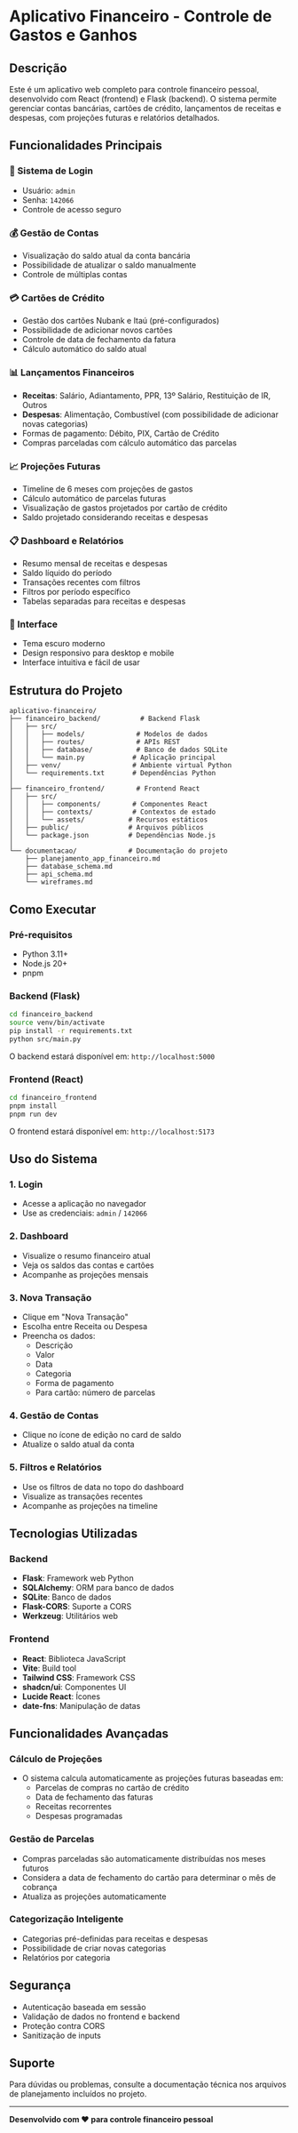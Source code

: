 # Aplicativo Financeiro - Controle de Gastos e Ganhos

## Descrição

Este é um aplicativo web completo para controle financeiro pessoal, desenvolvido com React (frontend) e Flask (backend). O sistema permite gerenciar contas bancárias, cartões de crédito, lançamentos de receitas e despesas, com projeções futuras e relatórios detalhados.

## Funcionalidades Principais

### 🔐 Sistema de Login
- Usuário: `admin`
- Senha: `142066`
- Controle de acesso seguro

### 💰 Gestão de Contas
- Visualização do saldo atual da conta bancária
- Possibilidade de atualizar o saldo manualmente
- Controle de múltiplas contas

### 💳 Cartões de Crédito
- Gestão dos cartões Nubank e Itaú (pré-configurados)
- Possibilidade de adicionar novos cartões
- Controle de data de fechamento da fatura
- Cálculo automático do saldo atual

### 📊 Lançamentos Financeiros
- **Receitas**: Salário, Adiantamento, PPR, 13º Salário, Restituição de IR, Outros
- **Despesas**: Alimentação, Combustível (com possibilidade de adicionar novas categorias)
- Formas de pagamento: Débito, PIX, Cartão de Crédito
- Compras parceladas com cálculo automático das parcelas

### 📈 Projeções Futuras
- Timeline de 6 meses com projeções de gastos
- Cálculo automático de parcelas futuras
- Visualização de gastos projetados por cartão de crédito
- Saldo projetado considerando receitas e despesas

### 📋 Dashboard e Relatórios
- Resumo mensal de receitas e despesas
- Saldo líquido do período
- Transações recentes com filtros
- Filtros por período específico
- Tabelas separadas para receitas e despesas

### 🎨 Interface
- Tema escuro moderno
- Design responsivo para desktop e mobile
- Interface intuitiva e fácil de usar

## Estrutura do Projeto

```
aplicativo-financeiro/
├── financeiro_backend/          # Backend Flask
│   ├── src/
│   │   ├── models/             # Modelos de dados
│   │   ├── routes/             # APIs REST
│   │   ├── database/           # Banco de dados SQLite
│   │   └── main.py            # Aplicação principal
│   ├── venv/                  # Ambiente virtual Python
│   └── requirements.txt       # Dependências Python
│
├── financeiro_frontend/        # Frontend React
│   ├── src/
│   │   ├── components/        # Componentes React
│   │   ├── contexts/          # Contextos de estado
│   │   └── assets/           # Recursos estáticos
│   ├── public/               # Arquivos públicos
│   └── package.json          # Dependências Node.js
│
└── documentacao/             # Documentação do projeto
    ├── planejamento_app_financeiro.md
    ├── database_schema.md
    ├── api_schema.md
    └── wireframes.md
```

## Como Executar

### Pré-requisitos
- Python 3.11+
- Node.js 20+
- pnpm

### Backend (Flask)
```bash
cd financeiro_backend
source venv/bin/activate
pip install -r requirements.txt
python src/main.py
```
O backend estará disponível em: `http://localhost:5000`

### Frontend (React)
```bash
cd financeiro_frontend
pnpm install
pnpm run dev
```
O frontend estará disponível em: `http://localhost:5173`

## Uso do Sistema

### 1. Login
- Acesse a aplicação no navegador
- Use as credenciais: `admin` / `142066`

### 2. Dashboard
- Visualize o resumo financeiro atual
- Veja os saldos das contas e cartões
- Acompanhe as projeções mensais

### 3. Nova Transação
- Clique em "Nova Transação"
- Escolha entre Receita ou Despesa
- Preencha os dados:
  - Descrição
  - Valor
  - Data
  - Categoria
  - Forma de pagamento
  - Para cartão: número de parcelas

### 4. Gestão de Contas
- Clique no ícone de edição no card de saldo
- Atualize o saldo atual da conta

### 5. Filtros e Relatórios
- Use os filtros de data no topo do dashboard
- Visualize as transações recentes
- Acompanhe as projeções na timeline

## Tecnologias Utilizadas

### Backend
- **Flask**: Framework web Python
- **SQLAlchemy**: ORM para banco de dados
- **SQLite**: Banco de dados
- **Flask-CORS**: Suporte a CORS
- **Werkzeug**: Utilitários web

### Frontend
- **React**: Biblioteca JavaScript
- **Vite**: Build tool
- **Tailwind CSS**: Framework CSS
- **shadcn/ui**: Componentes UI
- **Lucide React**: Ícones
- **date-fns**: Manipulação de datas

## Funcionalidades Avançadas

### Cálculo de Projeções
- O sistema calcula automaticamente as projeções futuras baseadas em:
  - Parcelas de compras no cartão de crédito
  - Data de fechamento das faturas
  - Receitas recorrentes
  - Despesas programadas

### Gestão de Parcelas
- Compras parceladas são automaticamente distribuídas nos meses futuros
- Considera a data de fechamento do cartão para determinar o mês de cobrança
- Atualiza as projeções automaticamente

### Categorização Inteligente
- Categorias pré-definidas para receitas e despesas
- Possibilidade de criar novas categorias
- Relatórios por categoria

## Segurança
- Autenticação baseada em sessão
- Validação de dados no frontend e backend
- Proteção contra CORS
- Sanitização de inputs

## Suporte
Para dúvidas ou problemas, consulte a documentação técnica nos arquivos de planejamento incluídos no projeto.

---

**Desenvolvido com ❤️ para controle financeiro pessoal**

